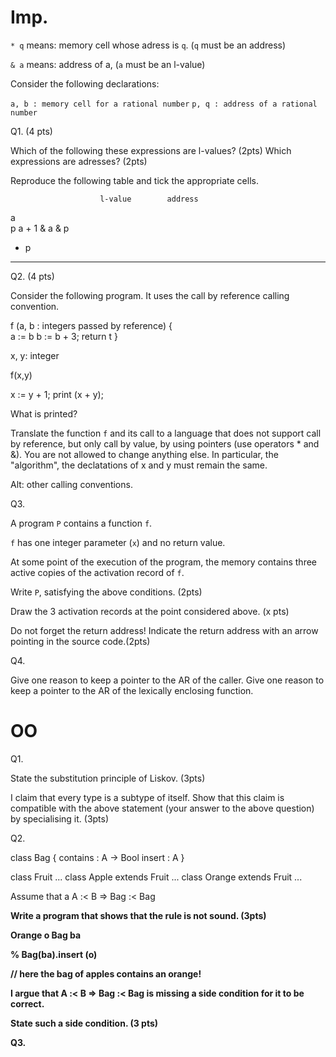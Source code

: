 Imp.
====


`* q` means: memory cell whose adress is `q`. (`q` must be an address)

`& a` means: address of a, (`a` must be an l-value)

Consider the following declarations:

`a, b : memory cell for a rational number`
`p, q : address of a rational number`

Q1. (4 pts)

Which of the following these expressions are l-values? (2pts) Which expressions are adresses? (2pts)

Reproduce the following table and tick the appropriate cells.

                        l-value        address
a                        
p
a + 1
& a
& p
* p



----------------------

Q2. (4 pts)

Consider the following program. It uses the call by reference calling convention.

f (a, b : integers passed by reference) {    
    a := b
    b := b + 3;
    return t
}


x, y: integer

f(x,y)

x := y + 1;
print (x + y);


What is printed?

Translate the function `f` and its call to a language that does not support
call by reference, but only call by value, by using pointers (use operators * and &). You are not allowed to change anything else. In particular, the "algorithm", the declatations of x and y must remain the same.

Alt: other calling conventions.

Q3.

A program `P` contains a function `f`.

`f` has one integer parameter (`x`) and no return value.

At some point of the execution of the program, the memory contains three active
copies of the activation record of `f`.

Write `P`, satisfying the above conditions. (2pts)

Draw the 3 activation records at the point considered above. (x pts)

Do not forget the return address! Indicate the return address with an arrow pointing in the
source code.(2pts)


Q4. 

Give one reason to keep a pointer to the AR of the caller.
Give one reason to keep a pointer to the AR of the lexically enclosing function.





OO
===

Q1. 

State the substitution principle of Liskov. (3pts) 

I claim that every type is a subtype of itself. Show that this claim is compatible with 
the above statement (your answer to the above question) by specialising it. (3pts)

Q2. 

class Bag<A> {
    contains : A -> Bool
    insert : A
}

class Fruit ...
class Apple  extends Fruit ...
class Orange extends Fruit ...


Assume that a A :< B => Bag<A> :< Bag<B>

Write a program that shows that the rule is not sound. (3pts)

Orange o
Bag<Apple> ba

% Bag<Fruit>(ba).insert (o)

// here the bag of apples contains an orange!


I argue that A :< B => Bag<A> :< Bag<B> is missing a side condition for it to be correct.

State such a side condition. (3 pts)


Q3. 